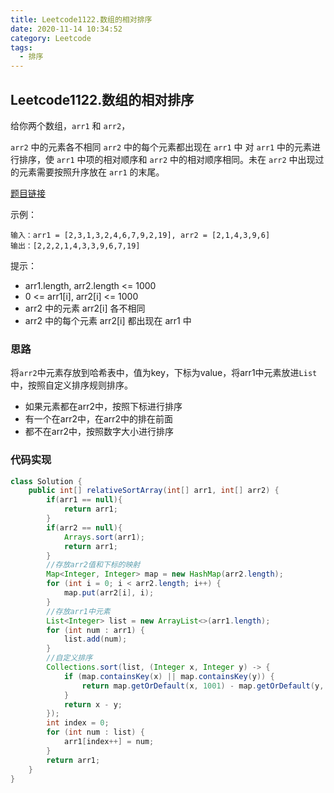 ```yaml
---
title: Leetcode1122.数组的相对排序
date: 2020-11-14 10:34:52
category: Leetcode
tags:
  - 排序
---
```


## Leetcode1122.数组的相对排序

给你两个数组，`arr1` 和 `arr2`，

`arr2` 中的元素各不相同
`arr2` 中的每个元素都出现在 `arr1` 中
对 `arr1` 中的元素进行排序，使 `arr1` 中项的相对顺序和 `arr2` 中的相对顺序相同。未在 `arr2` 中出现过的元素需要按照升序放在 `arr1` 的末尾。

 [题目链接](https://leetcode-cn.com/problems/relative-sort-array)

<!--more-->

示例：

```
输入：arr1 = [2,3,1,3,2,4,6,7,9,2,19], arr2 = [2,1,4,3,9,6]
输出：[2,2,2,1,4,3,3,9,6,7,19]
```




提示：

- arr1.length, arr2.length <= 1000
- 0 <= arr1[i], arr2[i] <= 1000
- arr2 中的元素 arr2[i] 各不相同
- arr2 中的每个元素 arr2[i] 都出现在 arr1 中



### 思路

将`arr2`中元素存放到哈希表中，值为key，下标为value，将arr1中元素放进`List`中，按照自定义排序规则排序。

- 如果元素都在arr2中，按照下标进行排序
- 有一个在arr2中，在arr2中的排在前面
- 都不在arr2中，按照数字大小进行排序



### 代码实现

```java
class Solution {
    public int[] relativeSortArray(int[] arr1, int[] arr2) {
        if(arr1 == null){
            return arr1;
        }
        if(arr2 == null){
            Arrays.sort(arr1);
            return arr1;
        }
        //存放arr2值和下标的映射
        Map<Integer, Integer> map = new HashMap(arr2.length);
        for (int i = 0; i < arr2.length; i++) {
            map.put(arr2[i], i);
        }
        //存放arr1中元素
        List<Integer> list = new ArrayList<>(arr1.length);
        for (int num : arr1) {
            list.add(num);
        }
        //自定义排序
        Collections.sort(list, (Integer x, Integer y) -> {
            if (map.containsKey(x) || map.containsKey(y)) {
                return map.getOrDefault(x, 1001) - map.getOrDefault(y, 1001);
            }
            return x - y;
        });
        int index = 0;
        for (int num : list) {
            arr1[index++] = num;
        }
        return arr1;
    }
}
```



